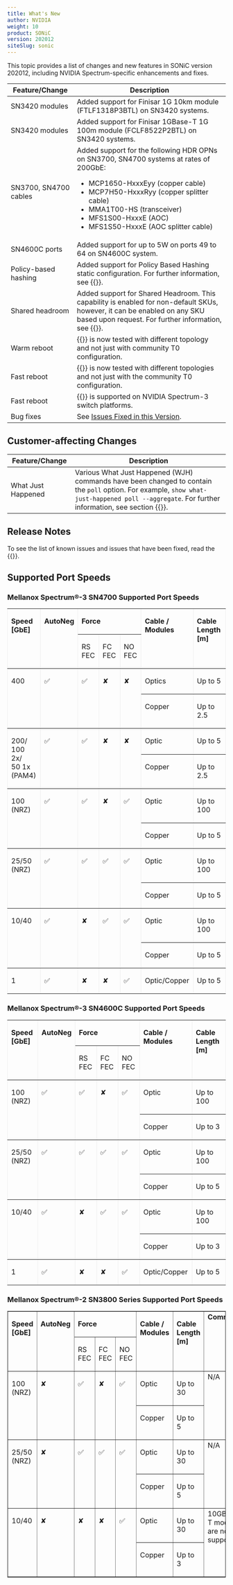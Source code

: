 ```yaml
---
title: What's New
author: NVIDIA
weight: 10
product: SONiC
version: 202012
siteSlug: sonic
---
```


This topic provides a list of changes and new features in SONiC version 202012, including NVIDIA Spectrum-specific enhancements and fixes.

| Feature/Change | Description |
| -------------- | ----------- |
| SN3420 modules | Added support for Finisar 1G 10km module (FTLF1318P3BTL) on SN3420 systems. |
| SN3420 modules | Added support for Finisar 1GBase-T 1G 100m module (FCLF8522P2BTL) on SN3420 systems. |
| SN3700, SN4700 cables | Added support for the following HDR OPNs on SN3700, SN4700 systems at rates of 200GbE:<br /><ul><li>MCP1650-HxxxEyy (copper cable)</li><li>MCP7H50-HxxxRyy (copper splitter cable)</li><li>MMA1T00-HS (transceiver)</li><li>MFS1S00-HxxxE (AOC)</li><li>MFS1S50-HxxxE (AOC splitter cable)</li></ul> |
| SN4600C ports | Added support for up to 5W on ports 49 to 64 on SN4600C system. |
| Policy-based hashing | Added support for Policy Based Hashing static configuration. For further information, see {{<link url="Equal-Cost-Multipathing-ECMP/#policy-based-hashing" text="Policy-based Hashing">}}. |
| Shared headroom | Added support for Shared Headroom. This capability is enabled for non-default SKUs, however, it can be enabled on any SKU based upon request. For further information, see {{<link url="QoS-and-Buffers/#shared-headroom-pool" text="Shared Headroom Pool">}}. |
| Warm reboot| {{<link url="Warm-Reboot">}} is now tested with different topology and not just with community T0 configuration. |
| Fast reboot | {{<link url="Fast-Reboot">}} is now tested with different topologies and not just with the community T0 configuration. |
| Fast reboot | {{<link url="Fast-Reboot">}} is supported on NVIDIA Spectrum-3 switch platforms. |
| Bug fixes | See <a href="Release-Notes/#issues-fixed-in-this-version">Issues Fixed in this Version</a>. |

## Customer-affecting Changes

| Feature/Change | Description |
| -------------- | ----------- |
| What Just Happened | Various What Just Happened (WJH) commands have been changed to contain the `poll` option. For example, `show what-just-happened poll --aggregate`. For further information, see section {{<link url="What-Just-Happened">}}. |

## Release Notes

To see the list of known issues and issues that have been fixed, read the {{<link url="Release-Notes">}}.

## Supported Port Speeds

### Mellanox Spectrum®-3 SN4700 Supported Port Speeds

<table border=1 cellspacing=0 cellpadding=0 width="100%"
 style='width:100.0%;border-collapse:collapse;border:none'>
  <tr>
   <td rowspan=2 valign=top>
   <p><b>Speed [GbE]</b></p>
   </td>
   <td rowspan=2 valign=top>
   <p><b>AutoNeg</b></p>
   </td>
   <td colspan=3 valign=top>
   <p><b>Force</b></p>
   </td>
   <td rowspan=2 valign=top>
   <p><b>Cable / Modules</b></p>
   </td>
   <td rowspan=2 valign=top>
   <p><b>Cable Length [m]</b></p>
   </td>
 </tr>
 <tr>
   <td valign=top>
  <p>RS FEC</p>
  </td>
  <td valign=top>
  <p>FC FEC</p>
  </td>
  <td valign=top>
  <p>NO FEC</p>
  </td>
 </tr>
 </thead>
 <tr>
  <td rowspan=2 valign=top>
  <p>400</p>
  </td>
  <td rowspan=2 valign=top>
  <p>&#9989;</p>
  </td>
  <td rowspan=2 valign=top>
  <p>&#9989;</p>
  <p>&nbsp;</p>
  </td>
  <td rowspan=2 valign=top>
  <p>&#10008;</p>
  </td>
  <td rowspan=2 valign=top>
  <p>&#10008;</p>
  </td>
  <td valign=top>
  <p>Optics</p>
  </td>
  <td valign=top>
  <p>Up to 5</p>
  </td>
 </tr>
 <tr>
  <td valign=top>
  <p>Copper</p>
  </td>
  <td valign=top>
  <p>Up to 2.5</p>
  </td>
 </tr>
 <tr>
  <td rowspan=2 valign=top>
  <p>200/<br>
  100 2x/<br>
  50 1x (PAM4)</p>
  </td>
  <td rowspan=2 valign=top>
  <p>&#9989;</p>
  <p>&nbsp;</p>
  </td>
  <td rowspan=2 valign=top>
  <p>&#9989;</p>
  <p>&nbsp;</p>
  </td>
  <td rowspan=2 valign=top>
  <p>&#10008;</p>
  </td>
  <td rowspan=2 valign=top>
  <p>&#10008;</p>
  </td>
  <td valign=top>
  <p>Optic</p>
  </td>
  <td valign=top>
  <p>Up to 5</p>
  </td>
 </tr>
 <tr>
  <td valign=top>
  <p>Copper</p>
  </td>
  <td valign=top>
  <p>Up to 2.5</p>
  </td>
 </tr>
 <tr>
  <td rowspan=2 valign=top>
  <p>100 (NRZ)</p>
  </td>
  <td rowspan=2 valign=top>
  <p>&#9989;</p>
  <p>&nbsp;</p>
  </td>
  <td rowspan=2 valign=top>
  <p>&#9989;</p>
  <p>&nbsp;</p>
  </td>
  <td rowspan=2 valign=top>
  <p>&#10008;</p>
  <p>&nbsp;</p>
  </td>
  <td rowspan=2 valign=top>
  <p>&#9989;</p>
  </td>
  <td valign=top>
  <p>Optic</p>
  </td>
  <td valign=top>
  <p>Up to 100</p>
  </td>
 </tr>
 <tr>
  <td valign=top>
  <p>Copper</p>
  </td>
  <td valign=top>
  <p>Up to 5</p>
  </td>
 </tr>
 <tr>
  <td rowspan=2 valign=top>
  <p>25/50 (NRZ)</p>
  </td>
  <td rowspan=2 valign=top>
  <p>&#9989;</p>
  <p>&nbsp;</p>
  </td>
  <td rowspan=2 valign=top>
  <p>&#9989;</p>
  <p>&nbsp;</p>
  </td>
  <td rowspan=2 valign=top>
  <p>&#9989;</p>
  </td>
  <td rowspan=2 valign=top>
  <p>&#9989;</p>
  <p>&nbsp;</p>
  </td>
  <td valign=top>
  <p>Optic</p>
  </td>
  <td valign=top>
  <p>Up to 100</p>
  </td>
 </tr>
 <tr>
  <td valign=top>
  <p>Copper</p>
  </td>
  <td valign=top>
  <p>Up to 5</p>
  </td>
 </tr>
 <tr>
  <td rowspan=2 valign=top>
  <p>10/40</p>
  </td>
  <td rowspan=2 valign=top>
  <p>&#9989;</p>
  </td>
  <td rowspan=2 valign=top>
  <p>&#10008;</p>
  </td>
  <td rowspan=2 valign=top>
  <p>&#9989;</p>
  </td>
  <td rowspan=2 valign=top>
  <p>&#9989;</p>
  </td>
  <td valign=top>
  <p>Optic</p>
  </td>
  <td valign=top>
  <p>Up to 100</p>
  </td>
 </tr>
 <tr>
  <td valign=top>
  <p>Copper</p>
  </td>
  <td valign=top>
  <p>Up to 5</p>
  </td>
 </tr>
 <tr>
  <td valign=top>
  <p>1</p>
  </td>
  <td valign=top>
  <p>&#9989;</p>
  </td>
  <td valign=top>
  <p>&#10008;</p>
  </td>
  <td valign=top>
  <p>&#10008;</p>
  </td>
  <td valign=top>
  <p>&#9989;</p>
  </td>
  <td valign=top>
  <p>Optic/Copper</p>
  </td>
  <td valign=top>
  <p>Up to 5</p>
  </td>
 </tr>
</table>

### Mellanox Spectrum®-3 SN4600C Supported Port Speeds

<table border=1 cellspacing=0 cellpadding=0 width="100%"
 style='width:100.0%;border-collapse:collapse;border:none'>
  <tr>
   <td rowspan=2 valign=top>
   <p><b>Speed [GbE]</b></p>
   </td>
   <td rowspan=2 valign=top>
   <p><b>AutoNeg</b></p>
   </td>
   <td colspan=3 valign=top>
   <p><b>Force</b></p>
   </td>
   <td rowspan=2 valign=top>
   <p><b>Cable / Modules</b></p>
   </td>
   <td rowspan=2 valign=top>
   <p><b>Cable Length [m]</b></p>
   </td>
 </tr>
 <tr>
   <td valign=top>
  <p>RS FEC</p>
  </td>
  <td valign=top>
  <p>FC FEC</p>
  </td>
  <td valign=top>
  <p>NO FEC</p>
  </td>
 </tr>
 </thead>
 <tr>
  <td rowspan=2 valign=top>
  <p>100 (NRZ)</p>
  </td>
  <td rowspan=2 valign=top>
  <p>&#9989;</p>
  <p>&nbsp;</p>
  </td>
  <td rowspan=2 valign=top>
  <p>&#9989;</p>
  <p>&nbsp;</p>
  </td>
  <td rowspan=2 valign=top>
  <p>&#10008;</p>
  <p>&nbsp;</p>
  </td>
  <td rowspan=2 valign=top>
  <p>&#9989;</p>
  </td>
  <td valign=top>
  <p>Optic</p>
  </td>
  <td valign=top>
  <p>Up to 100</p>
  </td>
 </tr>
 <tr>
  <td valign=top>
  <p>Copper</p>
  </td>
  <td valign=top>
  <p>Up to 3</p>
  </td>
 </tr>
 <tr>
  <td rowspan=2 valign=top>
  <p>25/50 (NRZ)</p>
  </td>
  <td rowspan=2 valign=top>
  <p>&#9989;</p>
  <p>&nbsp;</p>
  </td>
  <td rowspan=2 valign=top>
  <p>&#9989;</p>
  <p>&nbsp;</p>
  </td>
  <td rowspan=2 valign=top>
  <p>&#9989;</p>
  </td>
  <td rowspan=2 valign=top>
  <p>&#9989;</p>
  <p>&nbsp;</p>
  </td>
  <td valign=top>
  <p>Optic</p>
  </td>
  <td valign=top>
  <p>Up to 100</p>
  </td>
 </tr>
 <tr>
  <td valign=top>
  <p>Copper</p>
  </td>
  <td valign=top>
  <p>Up to 5</p>
  </td>
 </tr>
 <tr>
  <td rowspan=2 valign=top>
  <p>10/40</p>
  </td>
  <td rowspan=2 valign=top>
  <p>&#9989;</p>
  </td>
  <td rowspan=2 valign=top>
  <p>&#10008;</p>
  </td>
  <td rowspan=2 valign=top>
  <p>&#9989;</p>
  </td>
  <td rowspan=2 valign=top>
  <p>&#9989;</p>
  </td>
  <td valign=top>
  <p>Optic</p>
  </td>
  <td valign=top>
  <p>Up to 100</p>
  </td>
 </tr>
 <tr>
  <td valign=top>
  <p>Copper</p>
  </td>
  <td valign=top>
  <p>Up to 3</p>
  </td>
 </tr>
 <tr>
  <td valign=top>
  <p>1</p>
  </td>
  <td valign=top>
  <p>&#9989;</p>
  </td>
  <td valign=top>
  <p>&#10008;</p>
  </td>
  <td valign=top>
  <p>&#10008;</p>
  </td>
  <td valign=top>
  <p>&#9989;</p>
  </td>
  <td valign=top>
  <p>Optic/Copper</p>
  </td>
  <td valign=top>
  <p>Up to 5</p>
  </td>
 </tr>
</table>

### Mellanox Spectrum®-2 SN3800 Series Supported Port Speeds

<table border=1 cellspacing=0 cellpadding=0 width="100%">
  <tr>
   <td rowspan=2 valign=top>
   <p><b>Speed [GbE]</b></p>
   </td>
   <td rowspan=2 valign=top>
   <p><b>AutoNeg</b></p>
   </td>
   <td colspan=3 valign=top>
   <p><b>Force</b></p>
   </td>
   <td rowspan=2 valign=top>
   <p><b>Cable / Modules</b></p>
   </td>
   <td rowspan=2 valign=top>
   <p><b>Cable Length [m]</b></p>
   </td>
   <td rowspan=2 valign=top><b>Comments</b></td>
 </tr>
 <tr>
   <td valign=top>
  <p>RS FEC</p>
  </td>
  <td valign=top>
  <p>FC FEC</p>
  </td>
  <td valign=top>
  <p>NO FEC</p>
  </td>
 </tr>
 </thead>
 <tr>
  <td rowspan=2 valign=top>
  <p>100 (NRZ)</p>
  </td>
  <td rowspan=2 valign=top>
  <p>&#10008;</p>
  <p>&nbsp;</p>
  </td>
  <td rowspan=2 valign=top>
  <p>&#9989;</p>
  <p>&nbsp;</p>
  </td>
  <td rowspan=2 valign=top>
  <p>&#10008;</p>
  <p>&nbsp;</p>
  </td>
  <td rowspan=2 valign=top>
  <p>&#9989;</p>
  </td>
  <td valign=top>
  <p>Optic</p>
  </td>
  <td valign=top>
  <p>Up to 30</p>
  </td>
  <td rowspan=2 valign=top>N/A</td>
 </tr>
 <tr>
  <td valign=top>
  <p>Copper</p>
  </td>
  <td valign=top>
  <p>Up to 5</p>
  </td>
 </tr>
 <tr>
  <td rowspan=2 valign=top>
  <p>25/50 (NRZ)</p>
  </td>
  <td rowspan=2 valign=top>
  <p>&#10008;</p>
  <p>&nbsp;</p>
  </td>
  <td rowspan=2 valign=top>
  <p>&#9989;</p>
  <p>&nbsp;</p>
  </td>
  <td rowspan=2 valign=top>
  <p>&#9989;</p>
  </td>
  <td rowspan=2 valign=top>
  <p>&#9989;</p>
  <p>&nbsp;</p>
  </td>
  <td valign=top>
  <p>Optic</p>
  </td>
  <td valign=top>
  <p>Up to 30</p>
  </td>
  <td rowspan=2 valign=top>N/A</td>
 </tr>
 <tr>
  <td valign=top>
  <p>Copper</p>
  </td>
  <td valign=top>
  <p>Up to 5</p>
  </td>
 </tr>
 <tr>
  <td rowspan=2 valign=top>
  <p>10/40</p>
  </td>
  <td rowspan=2 valign=top>
  <p>&#10008;</p>
  </td>
  <td rowspan=2 valign=top>
  <p>&#10008;</p>
  </td>
  <td rowspan=2 valign=top>
  <p>&#10008;</p>
  </td>
  <td rowspan=2 valign=top>
  <p>&#9989;</p>
  </td>
  <td valign=top>
  <p>Optic</p>
  </td>
  <td valign=top>
  <p>Up to 30</p>
  </td>
  <td rowspan=2 valign=top>10GBASE-T modules are not supported</td>
 </tr>
 <tr>
  <td valign=top>
  <p>Copper</p>
  </td>
  <td valign=top>
  <p>Up to 3</p>
  </td>
 </tr>
</table>
